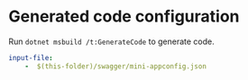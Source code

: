 # Generated code configuration

Run `dotnet msbuild /t:GenerateCode` to generate code.

``` yaml
input-file:
    -  $(this-folder)/swagger/mini-appconfig.json
```
